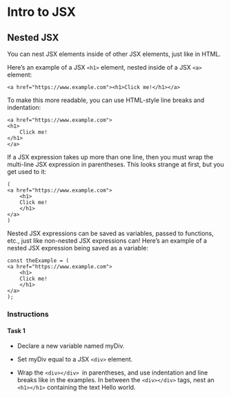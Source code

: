 # Intro to JSX
## Nested JSX

You can nest JSX elements inside of other JSX elements, just like in HTML.

Here’s an example of a JSX `<h1>` element, nested inside of a JSX `<a>` element:

    <a href="https://www.example.com"><h1>Click me!</h1></a>

To make this more readable, you can use HTML-style line breaks and indentation:

    <a href="https://www.example.com">
    <h1>
        Click me!
    </h1>
    </a>

If a JSX expression takes up more than one line, then you must wrap the multi-line JSX expression in parentheses. This looks strange at first, but you get used to it:

    (
    <a href="https://www.example.com">
        <h1>
        Click me!
        </h1>
    </a>
    )

Nested JSX expressions can be saved as variables, passed to functions, etc., just like non-nested JSX expressions can! Here’s an example of a nested JSX expression being saved as a variable:

    const theExample = (
    <a href="https://www.example.com">
        <h1>
        Click me!
        </h1>
    </a>
    );

### Instructions

#### Task 1

- Declare a new variable named myDiv. 
- Set myDiv equal to a JSX `<div>` element.

- Wrap the `<div></div> `in parentheses, and use indentation and line breaks like in the examples. In between the `<div></div>` tags, nest an `<h1></h1>` containing the text Hello world.
